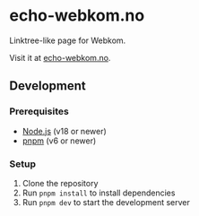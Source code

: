 # echo-webkom.no

Linktree-like page for Webkom.

Visit it at [echo-webkom.no](https://echo-webkom.no).

## Development

### Prerequisites

- [Node.js](https://nodejs.org/en/) (v18 or newer)
- [pnpm](https://pnpm.io/) (v6 or newer)

### Setup

1. Clone the repository
2. Run `pnpm install` to install dependencies
3. Run `pnpm dev` to start the development server
